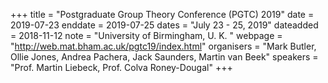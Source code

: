 +++
title = "Postgraduate Group Theory Conference (PGTC) 2019"
date = 2019-07-23
enddate = 2019-07-25
dates = "July 23 - 25, 2019"
dateadded = 2018-11-12
note = "University of Birmingham, U. K. "
webpage = "http://web.mat.bham.ac.uk/pgtc19/index.html"
organisers = "Mark Butler, Ollie Jones, Andrea Pachera, Jack Saunders, Martin van Beek"
speakers = "Prof. Martin Liebeck, Prof. Colva Roney-Dougal"
+++
